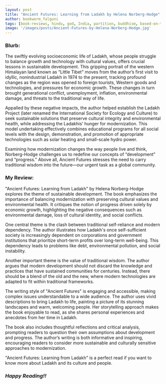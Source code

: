 ```yaml
---
layout: post
title: "Ancient Futures: Learning from Ladakh by Helena Norberg-Hodge"
author: bookworm_falguni
tags: [book-reviews, hindu, god, India, partition, buddhism, based-on-true-story, non-fiction, spiritual, guide, life, old-age, gratitude, spirituality, personality, economics, government, family, village, community, nature, universe, birds, animals, travel, mountaineering, research, food]
image: '/images/posts/Ancient-Futures-by-Helena-Norberg-Hodge.jpg'
---
```


### **Blurb:**
The swiftly evolving socioeconomic life of Ladakh, whose people struggle to balance growth and technology with cultural values, offers crucial lessons in sustainable development. This gripping portrait of the western Himalayan land known as “Little Tibet” moves from the author’s first visit to idyllic, nonindustrial Ladakh in 1974 to the present, tracking profound changes as the region was opened to foreign tourists, Western goods and technologies, and pressures for economic growth. These changes in turn brought generational conflict, unemployment, inflation, environmental damage, and threats to the traditional way of life.

Appalled by these negative impacts, the author helped establish the Ladakh Project (later renamed the International Society for Ecology and Culture) to seek sustainable solutions that preserve cultural integrity and environmental health, while addressing the Ladakhis’ hunger for modernization. This model undertaking effectively combines educational programs for all social levels with the design, demonstration, and promotion of appropriate technologies such as solar heating and small-scale hydro power.

Examining how modernization changes the way people live and think, Norberg-Hodge challenges us to redefine our concepts of “development” and “progress.” Above all, Ancient Futures stresses the need to carry traditional wisdom into the future—our urgent task as a global community.

### **My Review:**
"Ancient Futures: Learning from Ladakh" by Helena Norberg-Hodge explores the theme of sustainable development. The book emphasizes the importance of balancing modernization with preserving cultural values and environmental health. It critiques the notion of progress driven solely by economic growth, highlighting the negative consequences such as environmental damage, loss of cultural identity, and social conflicts.

One central theme is the clash between traditional self-reliance and modern dependency. The author illustrates how Ladakh's once self-sufficient society is increasingly dependent on corporations and government institutions that prioritize short-term profits over long-term well-being. This dependency leads to problems like debt, environmental pollution, and social instability.

Another important theme is the value of traditional wisdom. The author argues that modern development should not discard the knowledge and practices that have sustained communities for centuries. Instead, there should be a blend of the old and the new, where modern technologies are adapted to fit within traditional frameworks.

The writing style of "Ancient Futures" is engaging and accessible, making complex issues understandable to a wide audience. The author uses vivid descriptions to bring Ladakh to life, painting a picture of its stunning landscapes and warm, welcoming people. Her storytelling approach makes the book enjoyable to read, as she shares personal experiences and anecdotes from her time in Ladakh.

The book also includes thoughtful reflections and critical analysis, prompting readers to question their own assumptions about development and progress. The author’s writing is both informative and inspiring, encouraging readers to consider more sustainable and culturally sensitive approaches to modernization.

"Ancient Futures: Learning from Ladakh" is a perfect read if you want to know more about Ladakh and its culture and people.

### ***Happy Reading!!***
